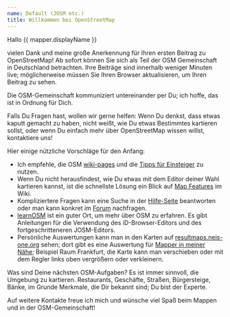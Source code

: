 ```yaml
---
name: Default (JOSM etc.)
title: Willkommen bei OpenStreetMap
---
```


Hallo {{ mapper.displayName }}

vielen Dank und meine große Anerkennung für Ihren ersten Beitrag zu OpenStreetMap! Ab sofort können Sie sich als Teil der OSM Gemeinschaft in Deutschland betrachten. Ihre Beiträge sind innerhalb weniger Minuten live; möglicherweise müssen Sie Ihren Browser aktualisieren, um Ihren Beitrag zu sehen.

Die OSM-Gemeinschaft kommuniziert untereinander per Du; ich hoffe, das ist in Ordnung für Dich.

Falls Du Fragen hast, wollen wir gerne helfen: Wenn Du denkst, dass etwas kaputt gemacht zu haben, nicht weißt, wie Du etwas Bestimmtes kartieren sollst, oder wenn Du einfach mehr über OpenStreetMap wissen willst, kontaktiere uns!

Hier einige nützliche Vorschläge für den Anfang:

* Ich empfehle, die OSM [wiki-pages](https://wiki.openstreetmap.org/wiki/DE:Hauptseite?uselang=de) und die [Tipps für Einsteiger](https://wiki.openstreetmap.org/wiki/DE:Beginners%27_guide) zu nutzen.
* Wenn Du nicht herausfindest, wie Du etwas mit dem Editor deiner Wahl kartieren kannst, ist die schnellste Lösung ein Blick auf [Map Features](https://wiki.openstreetmap.org/wiki/DE:Map_Features) im Wiki.
* Kompliziertere Fragen kann eine Suche in der [Hilfe-Seite](https://wiki.openstreetmap.org/wiki/DE:Hilfe) beantworten oder man kann konkret im [Forum](https://community.openstreetmap.org/c/communities/de/56) nachfragen.
* [learnOSM](https://learnosm.org/de/) ist ein guter Ort, um mehr über OSM zu erfahren. Es gibt Anleitungen für die Verwendung des iD-Browser-Editors und des fortgeschritteneren JOSM-Editors.
* Persönliche Auswertungen kann man in den Karten auf [resultmaps.neis-one.org](https://resultmaps.neis-one.org/) sehen; dort gibt es eine Auswertung für [Mapper in meiner Nähe](https://resultmaps.neis-one.org/oooc?zoom=12&lat=50.11332&lon=8.50445&layers=B0TFFFFFT); Beispiel Raum Frankfurt, die Karte kann man verschieben oder mit dem Regler links oben vergrößern oder verkleinern.

Was sind Deine nächsten OSM-Aufgaben? Es ist immer sinnvoll, die Umgebung zu kartieren. Restaurants, Geschäfte, Straßen, Bürgersteige, Bänke, im Grunde Merkmale, die Dir bekannt sind; Du bist der Experte.

Auf weitere Kontakte freue ich mich
und wünsche viel Spaß beim Mappen und in der OSM-Gemeinschaft!
